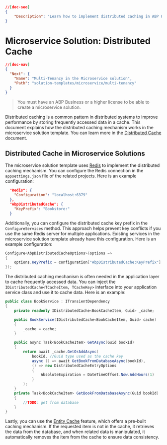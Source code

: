 ```json
//[doc-seo]
{
    "Description": "Learn how to implement distributed caching in ABP Framework microservice solutions using Redis for improved performance."
}
```

# Microservice Solution: Distributed Cache

````json
//[doc-nav]
{
  "Next": {
    "Name": "Multi-Tenancy in the Microservice solution",
    "Path": "solution-templates/microservice/multi-tenancy"
  }
}
````

> You must have an ABP Business or a higher license to be able to create a microservice solution.

Distributed caching is a common pattern in distributed systems to improve performance by storing frequently accessed data in a cache. This document explains how the distributed caching mechanism works in the microservice solution template. You can learn more in the [Distributed Cache](../../framework/fundamentals/caching.md) document.

## Distributed Cache in Microservice Solutions

The microservice solution template uses [Redis](https://redis.io/) to implement the distributed caching mechanism. You can configure the Redis connection in the `appsettings.json` file of the related projects. Here is an example configuration:

```json
  "Redis": {
    "Configuration": "localhost:6379"
  },
  "AbpDistributedCache": {
    "KeyPrefix": "Bookstore:"
  }
```

Additionally, you can configure the distributed cache key prefix in the `ConfigureServices` method. This approach helps prevent key conflicts if you use the same Redis server for multiple applications. Existing services in the microservice solution template already have this configuration. Here is an example configuration:

```csharp
Configure<AbpDistributedCacheOptions>(options =>
{
    options.KeyPrefix = configuration["AbpDistributedCache:KeyPrefix"] ?? "";
});
```

The distributed caching mechanism is often needed in the application layer to cache frequently accessed data. You can inject the `IDistributedCache<TCacheItem, TCacheKey>` interface into your application service class and use it to cache data. Here is an example:

```csharp
public class BookService : ITransientDependency
{
    private readonly IDistributedCache<BookCacheItem, Guid> _cache;

    public BookService(IDistributedCache<BookCacheItem, Guid> cache)
    {
        _cache = cache;
    }

    public async Task<BookCacheItem> GetAsync(Guid bookId)
    {
        return await _cache.GetOrAddAsync(
            bookId, //Guid type used as the cache key
            async () => await GetBookFromDatabaseAsync(bookId),
            () => new DistributedCacheEntryOptions
            {
                AbsoluteExpiration = DateTimeOffset.Now.AddHours(1)
            }
        );
    }
    private Task<BookCacheItem> GetBookFromDatabaseAsync(Guid bookId)
    {
        //TODO: get from database
    }
}
```

Lastly, you can use the [Entity Cache](../../framework/infrastructure/entity-cache.md) feature, which offers a pre-built caching mechanism. If the requested item is not in the cache, it retrieves the data from the database, and when related data is manipulated, it automatically removes the item from the cache to ensure data consistency.